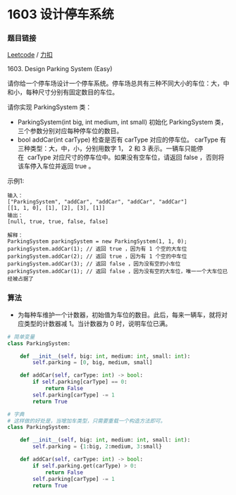 # 1603 设计停车系统

### 题目链接

[Leetcode](https://leetcode.com/problems/design-parking-system/) / [力扣](https://leetcode-cn.com/problems/design-parking-system/)

1603\. Design Parking System (Easy)

请你给一个停车场设计一个停车系统。停车场总共有三种不同大小的车位：大，中和小，每种尺寸分别有固定数目的车位。

请你实现 ParkingSystem 类：

* ParkingSystem(int big, int medium, int small) 初始化 ParkingSystem 类，三个参数分别对应每种停车位的数目。
* bool addCar(int carType) 检查是否有 carType 对应的停车位。 carType 有三种类型：大，中，小，分别用数字 1， 2 和 3 表示。一辆车只能停在  carType 对应尺寸的停车位中。如果没有空车位，请返回 false ，否则将该车停入车位并返回 true 。

示例1:

```
输入：
["ParkingSystem", "addCar", "addCar", "addCar", "addCar"]
[[1, 1, 0], [1], [2], [3], [1]]
输出：
[null, true, true, false, false]

解释：
ParkingSystem parkingSystem = new ParkingSystem(1, 1, 0);
parkingSystem.addCar(1); // 返回 true ，因为有 1 个空的大车位
parkingSystem.addCar(2); // 返回 true ，因为有 1 个空的中车位
parkingSystem.addCar(3); // 返回 false ，因为没有空的小车位
parkingSystem.addCar(1); // 返回 false ，因为没有空的大车位，唯一一个大车位已经被占据了
```

### 算法

* 为每种车维护一个计数器，初始值为车位的数目。此后，每来一辆车，就将对应类型的计数器减 1。当计数器为 0 时，说明车位已满。

```python
# 简单变量
class ParkingSystem:

    def __init__(self, big: int, medium: int, small: int):
        self.parking = [0, big, medium, small]

    def addCar(self, carType: int) -> bool:
        if self.parking[carType] == 0:
            return False
        self.parking[carType] -= 1
        return True
```

```python
# 字典
# 这样做的好处是，当增加车类型，只需要重载一个构造方法即可。
class ParkingSystem:

    def __init__(self, big: int, medium: int, small: int):
        self.parking = {1:big, 2:medium, 3:small}

    def addCar(self, carType: int) -> bool:
        if self.parking.get(carType) > 0:
            return False
        self.parking[carType] -= 1
        return True
```
